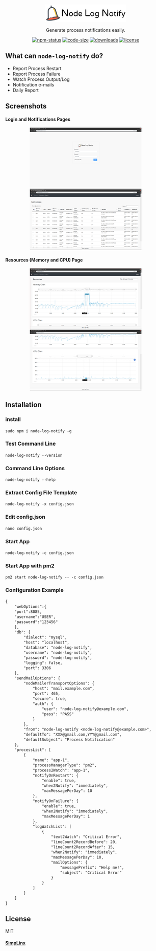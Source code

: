 
<p align="center">
  <a href="https://github.com/simplinx-ltd/node-log-notify">
	<img alt="Notif.me" src="https://raw.githubusercontent.com/simplinx-ltd/node-log-notify/master/src/ui/src/assets/images/nlnIcon.png" />
  </a>
</p>

<p align="center">
  Generate process notifications easily.
</p>

<p align="center">
  <a href="https://www.npmjs.com/package/node-log-notify"><img alt="npm-status" src="https://img.shields.io/npm/v/node-log-notify.svg?style=flat&color=green" /></a>
  <a href="#"><img alt="code-size" src="https://img.shields.io/github/languages/code-size/simplinx-ltd/node-log-notify.svg" /></a>
	<a href="https://www.npmjs.com/package/node-log-notify"><img alt="downloads" src="https://img.shields.io/npm/dt/node-log-notify.svg?color=purple&label=npm%20downloads" /></a>
  <a href="https://github.com/simplinx-ltd/node-log-notify/blob/master/LICENSE"><img alt="license" src="https://img.shields.io/badge/license-MIT_License-blue.svg?style=flat" /></a>
</p>


## What can `node-log-notify` do?
* Report Process Restart
* Report Process Failure
* Watch Process Output/Log
* Notification e-mails
* Daily Report

## Screenshots
<div>

#### Login and Notifications Pages
<p align="center">
  <a href="docs/screenshots/login.png" target="_blank">
  	<img src="docs/screenshots/login.png" width="350" title="Login" alt="Login">
  </a>
  <a href="docs/screenshots/notification.png">
    <img src="docs/screenshots/notification.png" width="350" alt="Notifications" title="Notification">
  </a>
</p>

#### Resources (Memory and CPU) Page
<p align="center">
  <a href="docs/screenshots/resource-memory.png" target="_blank">
    <img src="docs/screenshots/resource-memory.png" width="350" title="Resource Memory" alt="Resource Memory">
  </a>
  <a href="docs/screenshots/resource-cpu.png">
    <img src="docs/screenshots/resource-cpu.png" width="350" alt="Resource CPU" title="Resource CPU">
  </a>
</p>
</div>

## Installation
### install

``` sudo npm i node-log-notify -g ```

### Test Command Line

``` node-log-notify --version ```

### Command Line Options

``` node-log-notify --help ```

### Extract Config File Template

``` node-log-notify -x config.json ```

### Edit config.json

``` nano config.json ```

### Start App

``` node-log-notify -c config.json ```

### Start App with pm2
``` pm2 start node-log-notify -- -c config.json ```

### Configuration Example
```
{
	"webOptions":{
	"port":8085,
	"username":"USER",
	"password":"123456"
	},
	"db": {
		"dialect": "mysql",
		"host": "localhost",
		"database": "node-log-notify",
		"username": "node-log-notify",
		"password": "node-log-notify",
		"logging": false,
		"port": 3306
	},
	"sendMailOptions": {
		"nodeMailerTransportOptions": {
			"host": "mail.example.com",
			"port": 465,
			"secure": true,
			"auth": {
				"user": "node-log-notify@example.com",
				"pass": "PASS"
			}
		},
		"from": "node-log-notify <node-log-notify@example.com>",
		"defaultTo": "XXX@gmail.com,YYY@gmail.com",
		"defaultSubject": "Process Notification"
	},
	"processList": [
		{
			"name": "app-1",
			"processManagerType": "pm2",
			"process2Watch": "app-1",
			"notifyOnRestart": {
				"enable": true,
				"when2Notify": "immediately",
				"maxMessagePerDay": 10
			},
			"notifyOnFailure": {
				"enable": true,
				"when2Notify": "immediately",
				"maxMessagePerDay": 1
			},
			"logWatchList": [
				{
					"text2Watch": "Critical Error",
					"lineCount2RecordBefore": 20,
					"lineCount2RecordAfter": 15,
					"when2Notify": "immediately",
					"maxMessagePerDay": 10,
					"mailOptions": {
						"messagePrefix": "Help me!",
						"subject": "Critical Error"
					}
				}
			]
		}
	]
}
```


## License
MIT


#### [SimpLinx](https://www.simplinx.com)
